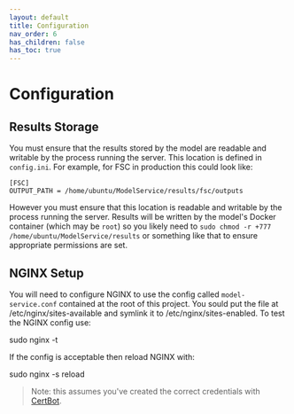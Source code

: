 ```yaml
---
layout: default
title: Configuration
nav_order: 6
has_children: false
has_toc: true
---
```


# Configuration

## Results Storage
You must ensure that the results stored by the model are readable and writable by the process running the server. This location is defined in `config.ini`. For example, for FSC in production this could look like:

```
[FSC]
OUTPUT_PATH = /home/ubuntu/ModelService/results/fsc/outputs
```

However you must ensure that this location is readable and writable by the process running the server. Results will be written by the model's Docker container (which may be `root`) so you likely need to `sudo chmod -r +777 /home/ubuntu/ModelService/results` or something like that to ensure appropriate permissions are set.


## NGINX Setup

You will need to configure NGINX to use the config called `model-service.conf` contained at the root of this project. You sould put the file at /etc/nginx/sites-available and symlink it to /etc/nginx/sites-enabled. To test the NGINX config use:

sudo nginx -t

If the config is acceptable then reload NGINX with:

sudo nginx -s reload

> Note: this assumes you've created the correct credentials with [CertBot](https://certbot.eff.org/).